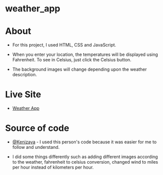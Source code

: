 # weather_app


# About

- For this project, I used HTML, CSS and JavaScript. 

- When you enter your location, the temperatures will be displayed using Fahrenheit. To see in Celsius, just click the Celsius button. 

- The background images will change depending upon the weather description.

# Live Site

- [Weather App]()


# Source of code 

 - [@Kenizaya](https://github.com/kenizaya/weather-app/blob/main/script.js) - I used this person's code because it was easier for me to follow and understand.
 
 - I did some things differently such as adding different images according to the weather, fahrenheit to celsius conversion, changed wind to miles per hour instead of kilometers per hour.